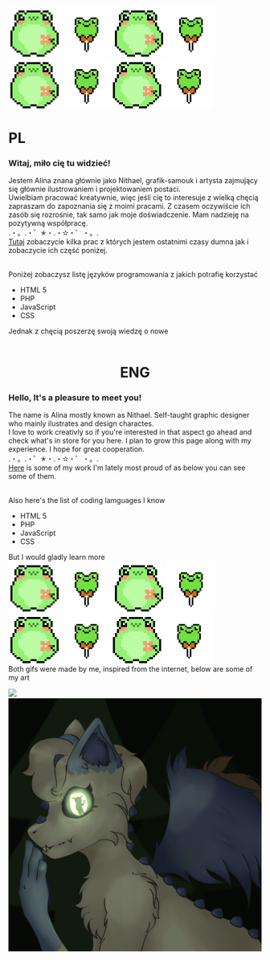 
<img src="obraz_2021-10-30_195737.gif" alt="cute pixel-frog" width="100" height="100"> <img src="New Piskel.gif" alt="cute pixel-frog" width="100" height="100"> <img src="obraz_2021-10-30_195737.gif" alt="cute pixel-frog" width="100" height="100"> <img src="New Piskel.gif" alt="cute pixel-frog" width="100" height="100"> <img src="obraz_2021-10-30_195737.gif" alt="cute pixel-frog" width="100" height="100"> <img src="New Piskel.gif" alt="cute pixel-frog" width="100" height="100"><img src="obraz_2021-10-30_195737.gif" alt="cute pixel-frog" width="100" height="100"> <img src="New Piskel.gif" alt="cute pixel-frog" width="100" height="100"><br>
<h1> PL </h1>
<h3>Witaj, miło cię tu widzieć! <br></h3>
Jestem Alina znana głównie jako Nithael, grafik-samouk i artysta zajmujący się głównie ilustrowaniem i projektowaniem postaci. <br>
Uwielbiam pracować kreatywnie, więc jeśli cię to interesuje z wielką chęcią zapraszam do zapoznania się z moimi pracami. Z czasem oczywiście ich zasób się rozrośnie, tak samo jak moje doświadczenie. Mam nadzieję na pozytywną współpracę.
<br>.・。.・゜✭・.・✫・゜・。.<br>
<a href="https://github.com/NithaelaZ/Fairy-garden/tree/main/Pretty-Leafs"> Tutaj</a> zobaczycie kilka prac z których jestem ostatnimi czasy dumna jak i zobaczycie ich część poniżej. <br>  <br> 

Poniżej zobaczysz listę języków programowania z jakich potrafię korzystać

<ul>
    <li>HTML 5</li>
    <li>PHP</li>
    <li>JavaScript</li>
    <li>CSS</li>
 </ul> 

 Jednak z chęcią poszerzę swoją wiedzę o nowe <br> <br>
 
<center> <h1> ENG </h1> </center>
<h3>Hello, It's a pleasure to meet you! <br> </h3>
The name is Alina mostly known as Nithael. Self-taught graphic designer who mainly ilustrates and design charactes. <br>
I love to work creativly so if you're interested in that aspect go ahead and check what's in store for you here. I plan to grow this page along with my experience. I hope for great cooperation.
<br>.・。.・゜✭・.・✫・゜・。.<br>
<a href="https://github.com/NithaelaZ/Fairy-garden/tree/main/Pretty-Leafs"> Here</a> is some of my work I'm lately most proud of as below you can see some of them.<br><br> 

Also here's the  list of coding lamguages I know

<ul>
    <li>HTML 5</li>
    <li>PHP</li>
    <li>JavaScript</li>
    <li>CSS</li>
 </ul> 
 
 But I would gladly learn more <br>
<img src="obraz_2021-10-30_195737.gif" alt="cute pixel-frog" width="100" height="100"> <img src="New Piskel.gif" alt="cute pixel-frog" width="100" height="100"> <img src="obraz_2021-10-30_195737.gif" alt="cute pixel-frog" width="100" height="100"> <img src="New Piskel.gif" alt="cute pixel-frog" width="100" height="100"><img src="obraz_2021-10-30_195737.gif" alt="cute pixel-frog" width="100" height="100"> <img src="New Piskel.gif" alt="cute pixel-frog" width="100" height="100"><img src="obraz_2021-10-30_195737.gif" alt="cute pixel-frog" width="100" height="100"> <img src="New Piskel.gif" alt="cute pixel-frog" width="100" height="100">
<br> Both gifs were made by me, inspired from the internet, below are some of my art <br>

<img src=https://github.com/NithaelaZ/Fairy-garden/blob/main/Pretty-Leafs/aikou.png/>
<img src=https://github.com/NithaelaZ/Fairy-garden/blob/main/Pretty-Leafs/Techien.jpg>
